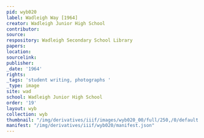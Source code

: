 ```yaml
---
pid: wyb020
label: Wadleigh Way [1964]
creator: Wadleigh Junior High School
contributor:
source:
respository: Wadleigh Secondary School Library
papers:
location:
sourcelink:
publisher:
_date: '1964'
rights:
_tags: 'student writing, photographs '
_type: image
site: wad
school: Wadleigh Junior High School
order: '19'
layout: wyb
collection: wyb
thumbnail: "/img/derivatives/iiif/images/wyb020_00/full/250,/0/default.jpg"
manifest: "/img/derivatives/iiif/wyb020/manifest.json"
---
```

